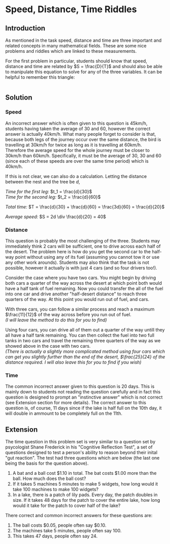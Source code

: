 # Speed, Distance, Time Riddles

## Introduction

As mentioned in the task speed, distance and time are three important and related concepts in many mathematical fields. These are some nice problems and riddles which are linked to these measurements.

For the first problem in particular, students should know that speed, distance and time are related by $S = \frac{D}{T}$ and should also be able to manipulate this equation to solve for any of the three variables. It can be helpful to remember this triangle:

<img scr="../../images/sdt-riddles-1.png" width=300>

## Solution

### Speed

An incorrect answer which is often given to this question is 45km/h, students having taken the average of 30 and 60, however the correct answer is actually 40km/h. What many people forget to consider is that, because both legs of the journey occur over the same distance, the bird is travelling at 30km/h for twice as long as it is travelling at 60km/h.   
Therefore the average speed for the whole journey must be closer to 30km/h than 60km/h. Specifically, it must be the average of 30, 30 and 60 (since each of these speeds are over the same time period) which is 40km/h.

If this is not clear, we can also do a calculation. Letting the distance between the nest and the tree be $d$,  

*Time for the first leg:* $t_1 = \frac{d}{30}$  
*Time for the second leg:* $t_2 = \frac{d}{60}$

*Total time:* $T = \frac{d}{30} + \frac{d}{60} = \frac{3d}{60} = \frac{d}{20}$

*Average speed:* $S = 2d \div \frac{d}{20} = 40$

### Distance

This question is probably the most challenging of the three. Students may immediately think 2 cars will be sufficient, one to drive across each half of the desert. The problem here is how do you get the second car to the half-way point without using any of its fuel (assuming you cannot tow it or use any other work arounds). Students may also think that the task is not possible, however it actually is with just 4 cars (and so four drivers too!).

Consider the case where you have two cars. You might begin by driving both cars a quarter of the way across the desert at which point both would have a half tank of fuel remaining. Now you could transfer the all of the fuel into one car and drive another "half-desert distance" to reach three quarters of the way. At this point you would run out of fuel, and cars.

With three cars, you can follow a similar process and reach a maximum $\frac{11}{12}$ of the way across before you run out of fuel.  
*(I will leave the method to do this for you to find)*

Using four cars, you can drive all of them out a quarter of the way untill they all have a half tank remaining. You can then collect the fuel into two full tanks in two cars and travel the remaining three quarters of the way as we showed above in the case with two cars.  
*(There is actually a slightly more complicated method using four cars which can get you slightly further than the end of the desert, $\frac{25}{24} of the distance required. I will also leave this for you to find if you wish)*

### Time

The common incorrect answer given to this question is 20 days. This is mainly down to students not reading the question carefully and in fact this question is designed to prompt an "instinctive answer" which is not correct (see Extension section for more details). The correct answer to this question is, of course, 11 days since if the lake is half full on the 10th day, it will double in ammount to be completely full on the 11th.

## Extension

The time question in this problem set is very similar to a question set by psycologist Shane Frederick in his "Cognitive Reflection Test", a set of questions designed to test a person's ability to reason beyond their inital "gut reaction". The test had three questions which are below (the last one being the basis for the question above).

1. A bat and a ball cost $1.10 in total. The bat costs $1.00 more than the ball. How much does the ball cost?  
2. If it takes 5 machines 5 minutes to make 5 widgets, how long would it take 100 machines to make 100 widgets?  
3. In a lake, there is a patch of lily pads. Every day, the patch doubles in size. If it takes 48 days for the patch to cover the entire lake, how long would it take for the patch to cover half of the lake?  

There correct and common incorrect answers for these questions are:

1. The ball costs $0.05, people often say $0.10.
2. The machines take 5 minutes, people often say 100.
3. This takes 47 days, people often say 24.
